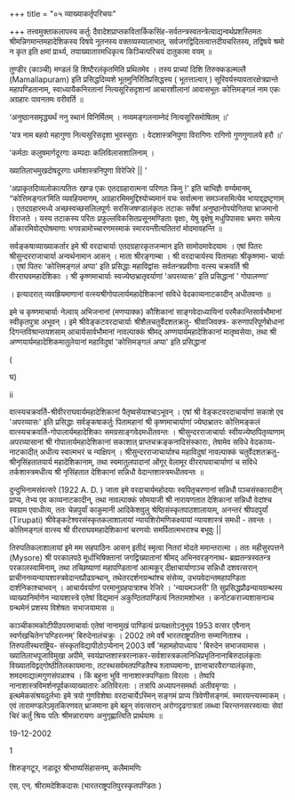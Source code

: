 +++
title = "०५ व्याख्याकर्तृपरिचयः"

+++
तत्त्वमुक्ताकलापस्य कर्तुः दैवादेशप्राप्तकवितार्किकसिंह-सर्वतन्त्रस्वतन्त्रेत्याद्यन्वर्थप्रशस्तिमतः श्रीमन्निगमान्तमहादेशिकस्य विषये नूतनस्य वक्तव्यस्यालाभात्, सर्वजगद्विदितत्वात्तदीयचरितस्य, तद्विषये श्रमो न कृत इति क्षमां प्रार्थ्य, तयाख्यातारमधिकृत्य किञ्चित्परिचयं दातुकामा वयम् ॥ 

तुण्डीर (काञ्ची) मण्डलं हि शिष्टैरलंकृतमिति प्रथितमेव । तस्य प्राच्यां दिशि तिरुक्कडल्मल्लै (Mamallapuram) इति प्रसिद्धदिव्यशे भूतमुनिरितिप्रसिद्धस्य ( भूतत्ताल्वार् ) सूरिवर्यस्यावतारक्षेत्रप्रान्ते महापण्डितानाम्, स्वाध्यायैकनिरतानां नित्यसूरिसदृशानां आचारशीलानां आवासभूतः कोत्तिमङ्गलं नाम एकः अग्रहारः पावनतमः वरीवर्ति ॥ 

‘अनुष्ठानसमृद्ध्यर्थं ननु स्थानं विनिर्मितम् । नव्यमङ्गलनाम्नेदं नित्यसूरिसमोषितम् ॥' 

'यत्र नाम बहवो महागुणा नित्यसूरिसदृशा भुवस्सुराः । वेदशास्त्रनिपुणा विरागिणः रागिणो गुणगुणालये हरौ ॥' 

'कर्मठाः कलुषमार्गदूरगाः कम्पदाः कलिविलासशालिनाम् । 

ख्यातिलाभमुखदोषदूरगाः धर्मशास्त्रनिपुणा विरेजिरे || ' 

‘अप्राकृतदिव्यलोकात्पतितः खण्ड एकः एतदग्रहारात्मना परिणतः किमु !' इति चाभिज्ञैः वर्ण्यमानम्, “कोत्तिमङ्गल’मिति व्यवहियमाणम्, अग्रहारमिममुद्दिश्योच्यमानं वचः सर्वात्मना समञ्जसमित्येव भायाद्द्द्रष्टृणाम् । एतदग्रहारमध्ये अच्छस्वच्छसलिलपूर्णः सरसिजषण्डालंकृतः तटाकः सर्वेषां अनुष्ठानोपयोगितया भ्राजमानो विराजते । यस्य तटाकस्य परितः प्रफुल्लविकसितप्रसूनमण्डिताः वृक्षाः, येषु वृक्षेषु मधुपिपासवः भ्रमराः समेत्य ओंकारमिवोद्घोषमाणाः भगवन्नामोच्चारणमस्माकं स्मारयन्तीत्यतितरां मोदमावहन्ति ॥ 

सर्वङ्कषाव्याख्याकर्तार इमे श्री वरदाचार्याः एतदग्रहारकृतजन्मान इति सामोदमावेदयामः । एषां पितरः श्रीसुन्दरराजाचार्या अन्वर्थनामान आसन् । माता श्रीरङ्गाम्बा । श्री वरदाचार्यस्य पितामहाः श्रीकृष्णमा- चार्याः । एषां पितरः 'कोत्तिमङ्गलं अप्पा' इति प्रसिद्धाः महाविद्वांसः सर्वतन्त्रप्रवीणाः वत्स्य चक्रवर्ति श्री वीरराघवमहादेशिकाः । श्री कृष्णमाचार्याः स्वज्येष्ठभ्रातृवर्याणां 'अपरव्यासः' इति प्रसिद्धानां ' गोपालण्णा' 

। इत्यादरात् व्यवह्रियमाणानां वत्स्यश्रीगोपालार्यमहादेशिकानां सविधे वेदकाव्यनाटकादीन् अधीतवन्तः ॥ 

इमे च कृष्णमाचार्याः नेल्वाय् अभिजनानां (मणप्पाक्क) कौशिकानां साङ्गवेदाध्यायिनां परमैकान्तिसार्वभौमानां स्वीकृतपुत्रा अभूवन् । इमे श्रीवेङ्कटवरदाचार्याः श्रीशैलचतुर्वेदशतक्रतु- श्रीवाजिवक्त्र- करुणापरिपूर्णबोधानां दिगन्तविश्रान्तयशसाम् आचार्यसार्वभौमानां नावल्पाक्कं श्रीमद् अण्णयार्यमहादेशिकानां मातृष्वसेयाः, तथा श्री अण्णयार्यमहादेशिकमातुलेयानां महाविदुषां 'कोत्तिमङ्गलं अप्पा' इति प्रसिद्धानां 

( 

घ) 

ii 

वात्स्यचक्रवर्ति-श्रीवीरराघवार्यमहादेशिकानां पैतृष्वसेयाश्चाऽभूवन् । एषां श्री वेङ्कटवरदाचार्याणां सकाशे एव 'अपरव्यासः' इति प्रसिद्धाः सर्वङ्कषाकर्तुः पितामहानां श्री कृष्णमाचार्याणां ज्येष्ठभ्रातरः कोत्तिमङ्कलं वात्स्यचक्रवर्ति-गोपालार्यमहादेशिकाः समग्रसाङ्गवेदमधीतवन्तः । श्रीसुन्दरराजाचार्याः स्वीयज्येष्ठपितृव्याणाम् अपरव्यासानां श्री गोपालार्यमहादेशिकानां सकाशात् प्राप्तचक्रङ्कनादिसंस्काराः, तेषामेव सविधे वेदकाव्य- नाटकादीत् अधीत्य स्वात्मभरं च न्यक्षिपन् । श्रीसुन्दरराजाचार्याश्च महाविदुषां नावल्पाक्कं चतुर्वेदशतक्रतु- श्रीनृसिंहतातयार्य महादेशिकानाम्, तथा स्वमातुलपादानां ओंगूर् वेलामूर वीरराघवाचार्याणां च सविधे तर्कशास्त्रमधीत्य श्री नृसिंहतात देशिकानां सन्निधौ वेदान्तशास्त्रमधीतवन्तः ॥ 

दुन्दुभिनामसंवत्सरे (1922 A. D. ) जाता इमे वरदाचार्यमहोदयाः स्वपितृचरणानां सन्निधौ पञ्चसंस्कारादीन् प्राप्य, तेभ्य एव काव्यनाटकादीन्, तथा नावल्पाक्कं सोमयाजी श्री नारायणतात देशिकानां सन्निधौ वेदांश्च स्वग्राम एवाधीत्य, ततः चेन्नपुर्यां काकुमानी आदिकेशवुलु श्रेष्ठिसंस्कृतपाठशालायाम्, अनन्तरं श्रीपदपुर्यां (Tirupati) श्रीवेङ्कटेश्वरसंस्कृतकलाशालायां न्यायशिरोमणिकक्ष्यायां न्यायशास्त्रं समधी - तवन्तः । कोत्तिमङ्गलं वात्स्य श्री वीरराघवमहादेशिकानां चरणयोः समर्पितात्मभराश्च बभूवुः || 

तिरुपतिकलाशालायां इमे मम सहपाठिनः आसन् इतीदं स्मृत्वा नितरां मोदते ममान्तरात्मा । ततः महीसुरपत्तने (Mysore) श्री परकालपठे मूर्धाभिषिक्तानां जगद्विख्यातानां श्रीमद् अभिनवरङ्गनाथ- ब्रह्मतन्त्रस्वतन्त्र परकालस्वामिनाम्, तथा तच्छिष्याणां महापण्डितानां आत्मकूर् दीक्षाचार्याणाञ्च सन्निधौ दशवत्सरान् प्राचीननव्यन्यायशास्त्रवेदान्तप्रौढग्रन्थान्, तथेतरदर्शनग्रन्थांश्च संसेव्य, उभयवेदान्तमहापण्डिता दार्शनिकाश्चाभवन् । आचार्यवर्याणां परमानुग्रहपात्राश्च रेजिरे । 'न्यायमञ्जरी' ति सुप्रसिद्धप्रौढन्यायग्रन्थस्य व्याख्यानिर्माणेन न्यायशास्त्रे एतेषां विद्यमानं अकुण्ठितपाण्डित्यं नितरामशोभत । कर्नाटकराज्यशासनञ्च ग्रन्थमेनं प्रशस्य विशेषतः सभाजयामास ॥ 

काञ्चीकामकोटीपीठपरमाचार्याः एतेषां नानामुखं पाण्डित्यं प्रत्यक्षतोऽनुभूय 1953 वत्सर एवैनान् स्वर्णखचितेन‘पण्डिरत्नम्’ बिरुदेनालंचक्रुः । 2002 तमे वर्षे भारतराष्ट्रपतिना सम्मानिताश्च । तिरुपतीस्थराष्ट्रिय- संस्कृतविद्यापीठोऽप्येनान् 2003 वर्षे 'महामहोपाध्याय ' बिरुदेन सभाजयामास । ख्यातिलाभपूजाविमुखा अपीमे, स्वयंप्राप्तशास्त्ररत्नाकर-सर्वशास्त्रकलानिधिप्रभृतिनानाबिरुदालंकृताः विख्यातविद्वद्गोष्ठीतिलकायमानाः, तटस्थसर्वमतपण्डितैश्च श्लाघ्यमानाः, ज्ञानाचारवैराग्यालंकृताः, शमदमाद्यात्मगुणसंपन्नाश्च । किं बहुना भुवि नानाशास्त्रपण्डिताः विरलाः । तेष्वपि नानाशास्त्रविमर्शनपूर्वकव्याख्यातारः अतिविरलाः । तत्रापि अध्यापनसमर्थाः अतीवमृग्याः । इत्थमेकसंश्रयदुर्लभाः इमे त्रयो गुणविशेषाः वरदाचार्येऽस्मिन् सङ्गमं प्राप्य त्रिवेणीसङ्गमं. स्मारयन्त्यस्माकम् । एवं तारामण्डलेऽमृतकिरणवत् भ्राजमाना इमे बहून् संवत्सरान् अरोगदृढगात्रतां लब्ध्वा चिरन्तनसरस्वत्याः सेवां चिरं कर्तुं श्रियः पतिः श्रीमन्नारायणः अनुगृह्णात्विति प्रार्थयामः ॥ 

19-12-2002 

1 

शिरुङ्गटूर, नडादूर श्रीभाष्यसिंहासनम्, कलैमामणिः 

एस्. एन्. श्रीरामदेशिकदासः (भारतराष्ट्रपतिपुरस्कृतपण्डितः ) 

